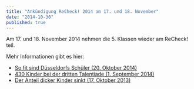 ```yaml
---
title: "Ankündigung ReCheck! 2014 am 17. und 18. November"
date: "2014-10-30"
published: true
---
```


Am 17. und 18. November 2014 nehmen die 5. Klassen wieder am ReCheck! teil.

Mehr Informationen gibt es hier: 

- [So fit sind Düsseldorfs Schüler (20. Oktober 2014)](http://www.rp-online.de/nrw/staedte/duesseldorf/so-fit-sind-duesseldorfs-schueler-aid-1.4606375)
- [430 Kinder bei der dritten Talentiade (1. September 2014)](http://www.rp-online.de/nrw/staedte/duesseldorf/430-kinder-bei-der-dritten-talentiade-aid-1.4491080)
- [Der Anteil dicker Kinder sinkt (17. Oktober 2013)](http://www.rp-online.de/nrw/staedte/duesseldorf/der-anteil-dicker-kinder-sinkt-aid-1.3751278)
